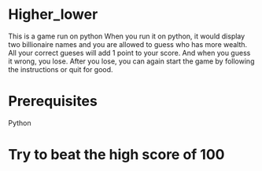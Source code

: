 # Higher_lower
This is a game run on python
When you run it on python, it would display two billionaire names and you are allowed to guess who has more wealth.
All your correct gueses will add 1 point to your score.
And when you guess it wrong, you lose.
After you lose, you can again start the game by following the instructions or quit for good.
# Prerequisites
Python
# Try to beat the high score of 100

